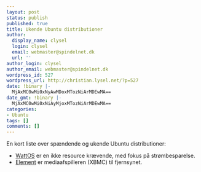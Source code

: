 ```yaml
---
layout: post
status: publish
published: true
title: Ukende Ubuntu distributioner
author:
  display_name: clysel
  login: clysel
  email: webmaster@spindelnet.dk
  url: ''
author_login: clysel
author_email: webmaster@spindelnet.dk
wordpress_id: 527
wordpress_url: http://christian.lysel.net/?p=527
date: !binary |-
  MjAxMC0wMi0xNyAwMDoxMTozNiArMDEwMA==
date_gmt: !binary |-
  MjAxMC0wMi0xNiAyMjoxMTozNiArMDEwMA==
categories:
- Ubuntu
tags: []
comments: []
---
```

<p>En kort liste over sp&aelig;ndende og ukende Ubuntu distributioner:</p>
<ul>
<li><a href="http://www.planetwatt.com/index.php" target="_blank">WattOS</a> er en ikke resource kr&aelig;vende, med fokus p&aring; str&oslash;mbesparelse.</li>
<li> <a href="http://www.elementmypc.com/main/mainpage" target="_blank">Element</a> er mediaafspilleren (XBMC) til fjernsynet.</li><br />
</ul></p>
